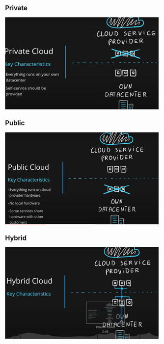 ## Private
<pre>
<img src='images/7_1_Deplyment_Types.jpg' width="500" height="300">
</pre>

## Public
<pre>
<img src='images/7_Deplyment_Types.jpg' width="500" height="300">
</pre>

## Hybrid
<pre>
<img src='images/7_2_Deplyment_Types.jpg' width="500" height="300">
</pre>
